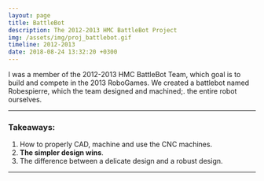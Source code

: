 ```yaml
---
layout: page
title: BattleBot
description: The 2012-2013 HMC BattleBot Project
img: /assets/img/proj_battlebot.gif
timeline: 2012-2013
date: 2018-08-24 13:32:20 +0300
---
```


I was a member of the 2012-2013 HMC BattleBot Team, which goal is to build and compete in the 2013 
RoboGames. We created a battlebot named Robespierre, which the team designed and machined;. 
the entire robot ourselves. 

- - -
### Takeaways:
  1. How to properly CAD, machine and use the CNC machines.
  2. **The simpler design wins**.
  3. The difference between a delicate design and a robust design.

- - -
<div class="img_row"> 
    <img class="col three left" src="{{ site.baseurl }}/assets/proj_battlebot/make3.jpg" alt="" title="example image"/>
</div> 
<div class="img_row">
    <img class="col three left" src="{{ site.baseurl }}/assets/proj_battlebot/make1.jpg" alt="" title="example image"/>
</div>
<div class="img_row"> 
    <img class="col three left" src="{{ site.baseurl }}/assets/proj_battlebot/make2.jpg" alt="" title="example image"/>
</div> 